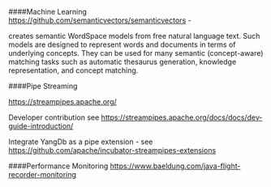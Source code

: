 ####Machine Learning
https://github.com/semanticvectors/semanticvectors - 

creates semantic WordSpace models from free natural language text. Such models are designed to represent words and documents in terms of underlying concepts. They can be used for many semantic (concept-aware) matching tasks such as automatic thesaurus generation, knowledge representation, and concept matching.


####Pipe Streaming 

https://streampipes.apache.org/ 

Developer contribution see https://streampipes.apache.org/docs/docs/dev-guide-introduction/

Integrate YangDb as a pipe extension - see https://github.com/apache/incubator-streampipes-extensions  


####Performance Monitoring
https://www.baeldung.com/java-flight-recorder-monitoring


